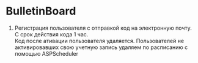 # BulletinBoard

1. Регистрация пользователя с отправкой код на электронную почту. \
C срок действия кода 1 час. \
Код после ативации пользователя удаляется.
Пользователей не активировавших свою учетную запись удаляем по расписанию c помощью ASPScheduler